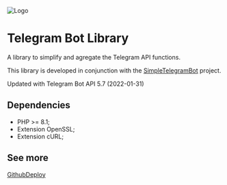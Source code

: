 ![Logo](https://repository-images.githubusercontent.com/466533286/585b5f89-1bb4-4a51-a5a1-4b4d51a69a6f)
# Telegram Bot Library

A library to simplify and agregate the Telegram API functions.

This library is developed in conjunction with the [SimpleTelegramBot](https://github.com/ProtocolLive/SimpleTelegramBot) project.

Updated with Telegram Bot API 5.7 (2022-01-31)

## Dependencies

- PHP >= 8.1;
- Extension OpenSSL;
- Extension cURL;

## See more

[GithubDeploy](https://github.com/ProtocolLive/GithubDeploy)